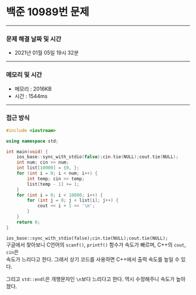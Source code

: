 
# 백준 10989번 문제

---

### 문제 해결 날짜 및 시간

- 2021년 01월 05일 19시 32분

---
### 메모리 및 시간

- 메모리 : 2016KB
- 시간 : 1544ms

---

### 접근 방식
```cpp
#include <iostream>

using namespace std;

int main(void) {
    ios_base::sync_with_stdio(false);cin.tie(NULL);cout.tie(NULL);
    int num; cin >> num;
    int list[10000] = {0, };
    for (int i = 0; i < num; i++) {
        int temp; cin >> temp;
        list[temp - 1] += 1;
    }
    for (int i = 0; i < 10000; i++) {
        for (int j = 0; j < list[i]; j++) {
            cout << i + 1 << '\n';
        }
    }
    return 0;
}


```
`ios_base::sync_with_stdio(false);cin.tie(NULL);cout.tie(NULL);`  
구글에서 찾아보니 C언어의 `scanf()`, `printf()` 함수가 속도가 빠르며, C++의 `cout`, `cin`은  
속도가 느리다고 한다. 그래서 상기 코드를 사용하면 C++에서 출력 속도를 높일 수 있다.

그리고 `std::endl`은 개행문자인 `\n`보다 느리다고 한다. 역시 수정해주니 속도가 높아졌다.




